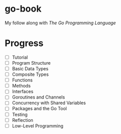 # go-book
My follow along with *The Go Programming Language*

# Progress
- [ ] Tutorial
- [ ] Program Structure
- [ ] Basic Data Types
- [ ] Composite Types
- [ ] Functions
- [ ] Methods
- [ ] Interfaces
- [ ] Goroutines and Channels
- [ ] Concurrency with Shared Variables
- [ ] Packages and the Go Tool
- [ ] Testing
- [ ] Reflection
- [ ] Low-Level Programming
